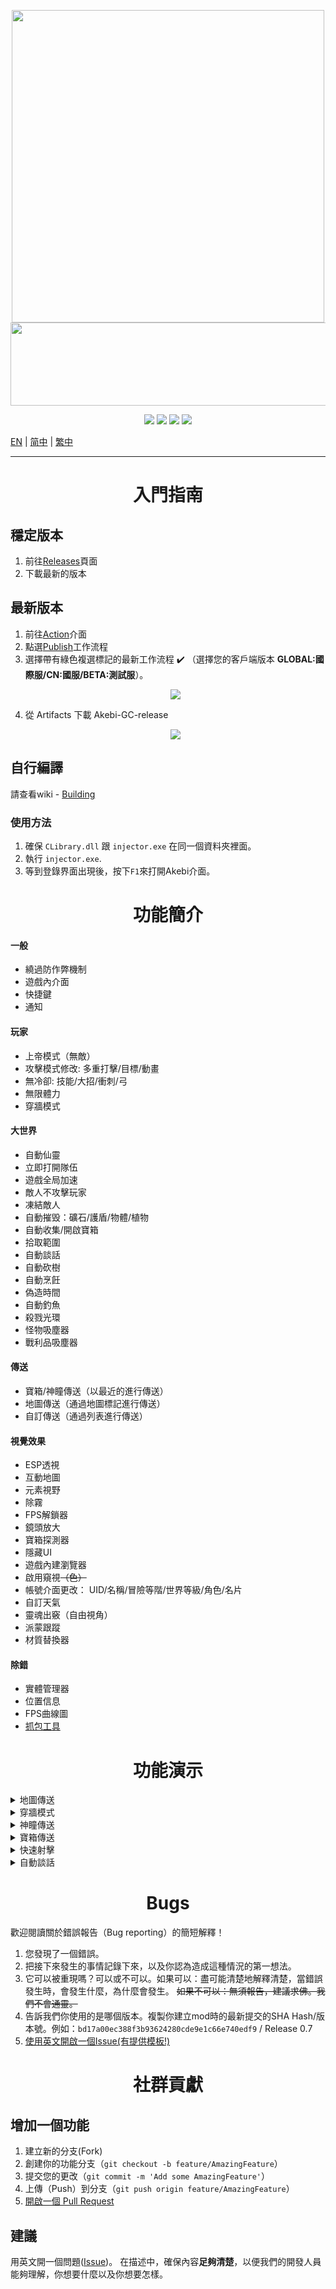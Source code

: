 <p align="center">
  <a href="#"><img width="500" height="500" src="https://user-images.githubusercontent.com/67109235/176832758-7089defd-0edd-4c7a-bd69-60eeef99dca7.png"></a>
  <a href="#"><img width="690" height="133" src="https://user-images.githubusercontent.com/67109235/176832764-471a6bd5-405f-43dd-97ec-c11997880993.png"></a>
</p>

<p align="center">
	<a href="https://github.com/Akebi-Group/Akebi-GC/releases/latest"><img src="https://img.shields.io/github/v/release/Akebi-Group/Akebi-GC?style=for-the-badge"></a>
	<a href="https://github.com/Akebi-Group/Akebi-GC/releases"><img src="https://img.shields.io/github/downloads/Akebi-Group/Akebi-GC/total.svg?style=for-the-badge"></a>
	<a href="https://github.com/Akebi-Group/Akebi-GC/graphs/contributors"><img src="https://img.shields.io/github/contributors/Akebi-Group/Akebi-GC?style=for-the-badge&color=red"></a>
	<a href="https://discord.gg/MmV8hNZB9S"><img src="https://img.shields.io/discord/440536354544156683?label=Discord&logo=discord&style=for-the-badge&color=blueviolet"></a>
</p>

[EN](README.md) | [简中](README_zh-Hans.md) | [繁中](README_zh-Hant.md)

---

<h1 align="center">入門指南</h1>

## 穩定版本
1. 前往[Releases](https://github.com/Akebi-Group/Akebi-GC/releases)頁面
1. 下載最新的版本

## 最新版本
1. 前往[Action](https://github.com/Akebi-Group/Akebi-GC/actions)介面
1. 點選[Publish](https://github.com/Akebi-Group/Akebi-GC/actions/workflows/main.yml)工作流程
1. 選擇帶有綠色複選標記的最新工作流程 :heavy_check_mark: （選擇您的客戶端版本 **GLOBAL:國際服/CN:國服/BETA:測試服**）。
	<p align="center">
	  <a href="#"><img src="https://user-images.githubusercontent.com/96950043/186429274-1e556c58-8027-4ec9-9c1d-3609c75aede4.png"></a>
	</p>
4. 從 Artifacts 下載 Akebi-GC-release
	<p align="center">
	  <a href="#"><img src="https://user-images.githubusercontent.com/96950043/186429302-7c7be3f6-df2f-4e49-9bb9-4a703c3491df.png"></a>
	</p>

## 自行編譯
請查看wiki - [Building](https://github.com/Akebi-Group/Akebi-GC/wiki/Building%EF%BD%9C%E5%BB%BA%E7%BD%AE)

### 使用方法
1. 確保 `CLibrary.dll` 跟 `injector.exe` 在同一個資料夾裡面。
2. 執行 `injector.exe`.
3. 等到登錄界面出現後，按下`F1`來打開Akebi介面。

<h1 align="center">功能簡介</h1>

#### 一般
- 繞過防作弊機制
- 遊戲內介面
- 快捷鍵
- 通知

#### 玩家
- 上帝模式（無敵）
- 攻擊模式修改: 多重打擊/目標/動畫
- 無冷卻: 技能/大招/衝刺/弓
- 無限體力
- 穿牆模式

#### 大世界
- 自動仙靈
- 立即打開隊伍
- 遊戲全局加速
- 敵人不攻擊玩家
- 凍結敵人
- 自動摧毁：礦石/護盾/物體/植物
- 自動收集/開啟寶箱
- 拾取範圍
- 自動談話
- 自動砍樹
- 自動烹飪
- 偽造時間
- 自動釣魚
- 殺戮光環
- 怪物吸塵器
- 戰利品吸塵器

#### 傳送
- 寶箱/神瞳傳送（以最近的進行傳送）
- 地圖傳送（通過地圖標記進行傳送）
- 自訂傳送（通過列表進行傳送）

#### 視覺效果 
- ESP透視
- 互動地圖
- 元素視野
- 除霧
- FPS解鎖器
- 鏡頭放大
- 寶箱探測器
- 隱藏UI
- 遊戲內建瀏覽器
- 啟用窺視~~（色）~~
- 帳號介面更改： UID/名稱/冒險等階/世界等級/角色/名片
- 自訂天氣
- 靈魂出竅（自由視角）
- 派蒙跟蹤
- 材質替換器

#### 除錯
- 實體管理器
- 位置信息
- FPS曲線圖
- [抓包工具](https://github.com/Akebi-Group/Akebi-PacketSniffer)

<h1 align="center">功能演示</h1>

<details>
  <summary>地圖傳送</summary>
  <img src="https://github.com/CallowBlack/gif-demos/blob/main/genshin-cheat/map-teleport-demo.gif"/>
</details>
<details>
  <summary>穿牆模式</summary>
  <img src="https://github.com/CallowBlack/gif-demos/blob/main/genshin-cheat/noclip-demo.gif"/>
</details>
<details>
  <summary>神瞳傳送</summary>
  <img src="https://github.com/CallowBlack/gif-demos/blob/main/genshin-cheat/oculi-teleport-demo.gif"/>
</details>
<details>
  <summary>寶箱傳送</summary>
  <img src="https://github.com/CallowBlack/gif-demos/blob/main/genshin-cheat/chest-teleport-demo.gif"/>
</details>
<details>
  <summary>快速射擊</summary>
  <img src="https://github.com/CallowBlack/gif-demos/blob/main/genshin-cheat/rapid-fire-demo.gif"/>
</details>
<details>
  <summary>自動談話</summary>
  <img src="https://github.com/CallowBlack/gif-demos/blob/main/genshin-cheat/auto-talk-demo.gif"/>
</details>

<h1 align="center">Bugs</h1>

歡迎閱讀關於錯誤報告（Bug reporting）的簡短解釋！

1. 您發現了一個錯誤。
2. 把接下來發生的事情記錄下來，以及你認為造成這種情況的第一想法。
3. 它可以被重現嗎？可以或不可以。如果可以：盡可能清楚地解釋清楚，當錯誤發生時，會發生什麼，為什麼會發生。 ~~如果不可以：無須報告，建議求佛。我們不會通靈。~~
4. 告訴我們你使用的是哪個版本。複製你建立mod時的最新提交的SHA Hash/版本號。例如：`bd17a00ec388f3b93624280cde9e1c66e740edf9` / Release 0.7
5. [使用英文開啟一個Issue(有提供模板!)](https://github.com/Akebi-Group/Akebi-GC/issues)

<h1 align="center">社群貢獻</h1>

## 增加一個功能
1. 建立新的分支(Fork)
1. 創建你的功能分支（`git checkout -b feature/AmazingFeature`）
1. 提交您的更改（`git commit -m 'Add some AmazingFeature'`）
1. 上傳（Push）到分支（`git push origin feature/AmazingFeature`）
1. [開啟一個 Pull Request](https://github.com/Akebi-Group/Akebi-GC/pulls)

## 建議

用英文開一個問題([Issue](https://github.com/Akebi-Group/Akebi-GC/issues))。
在描述中，確保內容**足夠清楚**，以便我們的開發人員能夠理解，你想要什麼以及你想要怎樣。